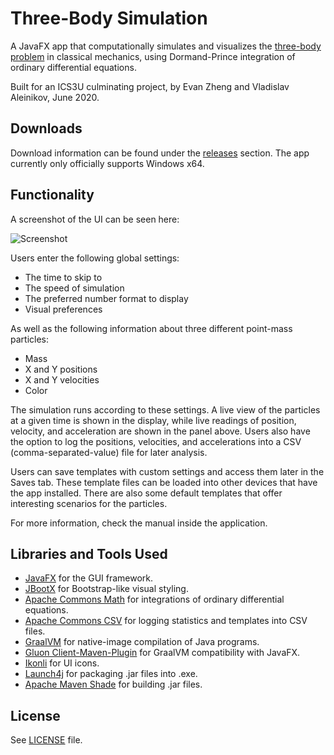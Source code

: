 # Three-Body Simulation
A JavaFX app that computationally simulates and visualizes the [three-body problem](https://en.wikipedia.org/wiki/Three-body_problem) in classical mechanics, using Dormand-Prince integration of ordinary differential equations.

Built for an ICS3U culminating project, by Evan Zheng and Vladislav Aleinikov, June 2020.

## Downloads
Download information can be found under the [releases](https://github.com/richmondvan/threebodysimulation/releases) section. 
The app currently only officially supports Windows x64.

## Functionality
A screenshot of the UI can be seen here:

![Screenshot](samples/sample1.gif)

Users enter the following global settings:
- The time to skip to
- The speed of simulation
- The preferred number format to display
- Visual preferences

As well as the following information about three different point-mass particles:
- Mass
- X and Y positions
- X and Y velocities
- Color

The simulation runs according to these settings. 
A live view of the particles at a given time is shown in the display, while live readings of position, velocity, and acceleration are shown in the panel above.
Users also have the option to log the positions, velocities, and accelerations into a CSV (comma-separated-value) file for later analysis.

Users can save templates with custom settings and access them later in the Saves tab. These template files can be loaded into other devices that have the app installed.
There are also some default templates that offer interesting scenarios for the particles.

For more information, check the manual inside the application.

## Libraries and Tools Used
- [JavaFX](https://openjfx.io/) for the GUI framework.
- [JBootX](https://github.com/dicolar/jbootx) for Bootstrap-like visual styling.
- [Apache Commons Math](http://commons.apache.org/proper/commons-math/) for integrations of ordinary differential equations.
- [Apache Commons CSV](https://commons.apache.org/proper/commons-csv/) for logging statistics and templates into CSV files.
- [GraalVM](https://www.graalvm.org/) for native-image compilation of Java programs.
- [Gluon Client-Maven-Plugin](https://github.com/gluonhq/client-maven-plugin) for GraalVM compatibility with JavaFX.
- [Ikonli](https://github.com/kordamp/ikonli) for UI icons.
- [Launch4j](http://launch4j.sourceforge.net/) for packaging .jar files into .exe.
- [Apache Maven Shade](https://maven.apache.org/plugins/maven-shade-plugin/) for building .jar files.

## License
See [LICENSE](https://github.com/richmondvan/threebodysimulation/blob/master/LICENSE) file.
